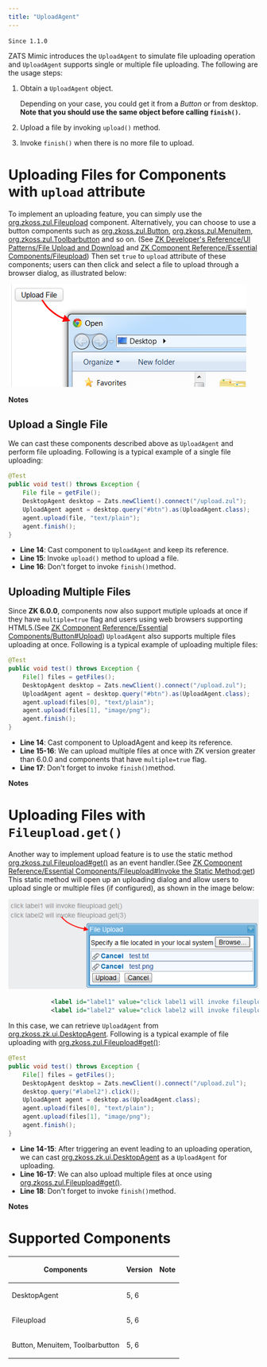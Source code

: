 ```yaml
---
title: "UploadAgent"
---
```


 

`Since 1.1.0`

ZATS Mimic introduces the `UploadAgent` to simulate file uploading
operation and `UploadAgent` supports single or multiple file uploading.
The following are the usage steps:

1.  Obtain a `UploadAgent` object.
      
    Depending on your case, you could get it from a *Button* or from
    desktop. **Note that you should use the same object before calling
    `finish()`.**
2.  Upload a file by invoking `upload()` method.
3.  Invoke `finish()` when there is no more file to upload.

# Uploading Files for Components with `upload` attribute

To implement an uploading feature, you can simply use the
[org.zkoss.zul.Fileupload](https://www.zkoss.org/javadoc/latest/zk/org/zkoss/zul/Fileupload.html) component. Alternatively,
you can choose to use a button components such as
[org.zkoss.zul.Button](https://www.zkoss.org/javadoc/latest/zk/org/zkoss/zul/Button.html),
[org.zkoss.zul.Menuitem](https://www.zkoss.org/javadoc/latest/zk/org/zkoss/zul/Menuitem.html),
[org.zkoss.zul.Toolbarbutton](https://www.zkoss.org/javadoc/latest/zk/org/zkoss/zul/Toolbarbutton.html) and so on. (See [ZK Developer's Reference/UI Patterns/File Upload and Download]({{site.baseurl}}/zk_dev_ref/ui_patterns/file_upload_and_download)
and [ZK Component Reference/Essential Components/Fileupload]({{site.baseurl}}/zk_component_ref/fileupload)) Then set
`true` to `upload` attribute of these components; users can then click
and select a file to upload through a browser dialog, as illustrated
below:

![](images/Zats_upload_button.png)

**Notes**

<references/>

## Upload a Single File

We can cast these components described above as `UploadAgent` and
perform file uploading. Following is a typical example of a single file
uploading:

```java
@Test
public void test() throws Exception {
    File file = getFile();
    DesktopAgent desktop = Zats.newClient().connect("/upload.zul");
    UploadAgent agent = desktop.query("#btn").as(UploadAgent.class);
    agent.upload(file, "text/plain");
    agent.finish();
}
```

- **Line 14**: Cast component to `UploadAgent` and keep its reference.
- **Line 15**: Invoke `upload()` method to upload a file.
- **Line 16**: Don't forget to invoke `finish()`method.

## Uploading Multiple Files

Since **ZK 6.0.0**, components now also support mutiple uploads at once
if they have `multiple=true` flag and users using web browsers
supporting HTML5.(See [ZK Component Reference/Essential Components/Button#Upload]({{site.baseurl}}/zk_component_ref/button#Upload)) `UploadAgent` also supports multiple files
uploading at once. Following is a typical example of uploading multiple
files:

```java
@Test
public void test() throws Exception {
    File[] files = getFiles();
    DesktopAgent desktop = Zats.newClient().connect("/upload.zul");
    UploadAgent agent = desktop.query("#btn").as(UploadAgent.class);
    agent.upload(files[0], "text/plain");
    agent.upload(files[1], "image/png");
    agent.finish();
}
```

- **Line 14**: Cast component to UploadAgent and keep its reference.
- **Line 15-16**: We can upload multiple files at once with ZK version
  greater than 6.0.0 and components that have `multiple=true` flag.
- **Line 17**: Don't forget to invoke `finish()`method.

**Notes**

<references/>

# Uploading Files with `Fileupload.get()`

Another way to implement upload feature is to use the static method
[org.zkoss.zul.Fileupload#get()](https://www.zkoss.org/javadoc/latest/zk/org/zkoss/zul/Fileupload.html#get()) as an event
handler.(See [ZK Component Reference/Essential Components/Fileupload#Invoke the Static Method:get]({{site.baseurl}}/zk_component_ref/fileupload#Invoke_the_Static_Method:_get)) This static method will open up an uploading dialog and
allow users to upload single or multiple files (if configured), as shown
in the image below:

![](images/Zats_upload_dialog.png)

```xml
            <label id="label1" value="click label1 will invoke fileupload.get()" onClick="Fileupload.get();" />
            <label id="label2" value="click label2 will invoke fileupload.get(3)" onClick="Fileupload.get(3);" />
```

In this case, we can retrieve `UploadAgent` from
[org.zkoss.zk.ui.DesktopAgent](https://www.zkoss.org/javadoc/latest/zk/org/zkoss/zk/ui/DesktopAgent.html). Following is a typical
example of file uploading with
[org.zkoss.zul.Fileupload#get()](https://www.zkoss.org/javadoc/latest/zk/org/zkoss/zul/Fileupload.html#get()):

```java
@Test
public void test() throws Exception {
    File[] files = getFiles();
    DesktopAgent desktop = Zats.newClient().connect("/upload.zul");
    desktop.query("#label2").click();
    UploadAgent agent = desktop.as(UploadAgent.class);
    agent.upload(files[0], "text/plain");
    agent.upload(files[1], "image/png");
    agent.finish();
}
```

- **Line 14-15**: After triggering an event leading to an uploading
  operation, we can cast [org.zkoss.zk.ui.DesktopAgent](https://www.zkoss.org/javadoc/latest/zk/org/zkoss/zk/ui/DesktopAgent.html)
  as a `UploadAgent` for uploading.
- **Line 16-17**: We can also upload multiple files at once using
  [org.zkoss.zul.Fileupload#get()](https://www.zkoss.org/javadoc/latest/zk/org/zkoss/zul/Fileupload.html#get()).
- **Line 18**: Don't forget to invoke `finish()`method.

**Notes**

<references/>

# Supported Components

<table>
<thead>
<tr class="header">
<th><center>
<p>Components</p>
</center></th>
<th><center>
<p>Version</p>
</center></th>
<th><center>
<p>Note</p>
</center></th>
</tr>
</thead>
<tbody>
<tr class="odd">
<td><p>DesktopAgent</p></td>
<td><p>5, 6</p></td>
<td></td>
</tr>
<tr class="even">
<td><p>Fileupload</p></td>
<td><p>5, 6</p></td>
<td></td>
</tr>
<tr class="odd">
<td><p>Button, Menuitem, Toolbarbutton</p></td>
<td><p>5, 6</p></td>
<td></td>
</tr>
</tbody>
</table>